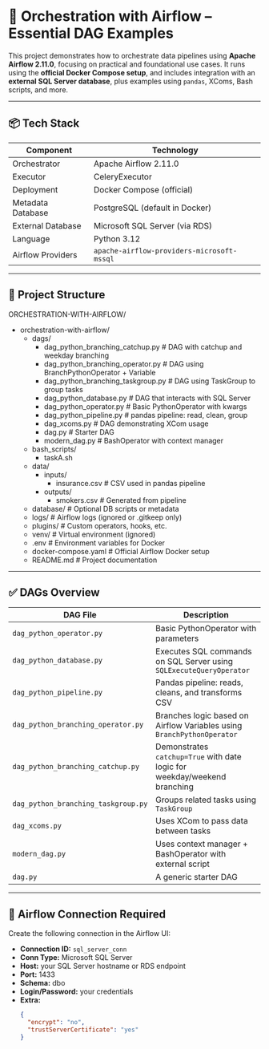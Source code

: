 # 🚀 Orchestration with Airflow – Essential DAG Examples

This project demonstrates how to orchestrate data pipelines using **Apache Airflow 2.11.0**, focusing on practical and foundational use cases. It runs using the **official Docker Compose setup**, and includes integration with an **external SQL Server database**, plus examples using `pandas`, XComs, Bash scripts, and more.

---

## 📦 Tech Stack

| Component           | Technology                       |
|---------------------|----------------------------------|
| Orchestrator        | Apache Airflow 2.11.0            |
| Executor            | CeleryExecutor                   |
| Deployment          | Docker Compose (official)        |
| Metadata Database   | PostgreSQL (default in Docker)   |
| External Database   | Microsoft SQL Server (via RDS)   |
| Language            | Python 3.12                      |
| Airflow Providers   | `apache-airflow-providers-microsoft-mssql` |

---

## 📁 Project Structure

ORCHESTRATION-WITH-AIRFLOW/

- orchestration-with-airflow/
  - dags/
    - dag_python_branching_catchup.py  # DAG with catchup and weekday branching
    - dag_python_branching_operator.py # DAG using BranchPythonOperator + Variable
    - dag_python_branching_taskgroup.py # DAG using TaskGroup to group tasks
    - dag_python_database.py            # DAG that interacts with SQL Server
    - dag_python_operator.py            # Basic PythonOperator with kwargs
    - dag_python_pipeline.py            # pandas pipeline: read, clean, group
    - dag_xcoms.py                      # DAG demonstrating XCom usage
    - dag.py                            # Starter DAG
    - modern_dag.py                     # BashOperator with context manager
  - bash_scripts/
    - taskA.sh
  - data/
    - inputs/
      - insurance.csv                   # CSV used in pandas pipeline
    - outputs/
      - smokers.csv                    # Generated from pipeline
  - database/                           # Optional DB scripts or metadata
  - logs/                               # Airflow logs (ignored or .gitkeep only)
  - plugins/                            # Custom operators, hooks, etc.
  - venv/                               # Virtual environment (ignored)
  - .env                                # Environment variables for Docker
  - docker-compose.yaml                 # Official Airflow Docker setup
  - README.md                           # Project documentation




---

## ✅ DAGs Overview

| DAG File                              | Description                                                               |
|--------------------------------------|---------------------------------------------------------------------------|
| `dag_python_operator.py`             | Basic PythonOperator with parameters                                       |
| `dag_python_database.py`             | Executes SQL commands on SQL Server using `SQLExecuteQueryOperator`       |
| `dag_python_pipeline.py`             | Pandas pipeline: reads, cleans, and transforms CSV                        |
| `dag_python_branching_operator.py`   | Branches logic based on Airflow Variables using `BranchPythonOperator`    |
| `dag_python_branching_catchup.py`    | Demonstrates `catchup=True` with date logic for weekday/weekend branching |
| `dag_python_branching_taskgroup.py`  | Groups related tasks using `TaskGroup`                                    |
| `dag_xcoms.py`                       | Uses XCom to pass data between tasks                                      |
| `modern_dag.py`                      | Uses context manager + BashOperator with external script                  |
| `dag.py`                             | A generic starter DAG                                                     |

---

## 🔌 Airflow Connection Required

Create the following connection in the Airflow UI:

- **Connection ID:** `sql_server_conn`
- **Conn Type:** Microsoft SQL Server
- **Host:** your SQL Server hostname or RDS endpoint
- **Port:** 1433
- **Schema:** dbo
- **Login/Password:** your credentials
- **Extra:**
  ```json
  {
    "encrypt": "no",
    "trustServerCertificate": "yes"
  }
